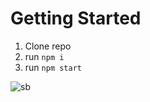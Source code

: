 # Getting Started

1. Clone repo
2. run ```npm i```
3. run ```npm start```

![sb](https://d.pr/i/wQrP8o)
